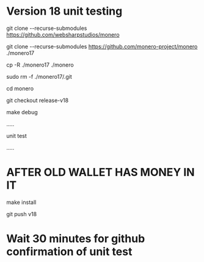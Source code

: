 # Version 18 unit testing

git clone --recurse-submodules https://github.com/websharpstudios/monero 

git clone --recurse-submodules https://github.com/monero-project/monero ./monero17

cp -R ./monero17 ./monero

sudo rm -f ./monero17/.git

cd monero

git checkout release-v18

make debug

.....

unit test

.....

 # AFTER OLD WALLET HAS MONEY IN IT 
 
 make install
 
 git push v18
 
 # Wait 30 minutes for github confirmation of unit test

